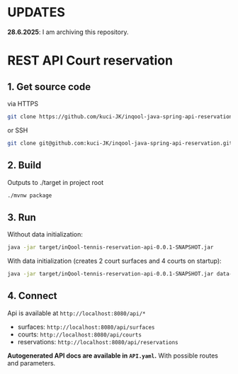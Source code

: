 # UPDATES
**28.6.2025**: I am archiving this repository.

# REST API Court reservation

## 1. Get source code

via HTTPS

````sh
git clone https://github.com/kuci-JK/inqool-java-spring-api-reservation.git
````

or SSH

````sh
git clone git@github.com:kuci-JK/inqool-java-spring-api-reservation.git
````

## 2. Build

Outputs to ./target in project root

```sh
./mvnw package
```

## 3. Run

Without data initialization:

```sh
java -jar target/inQool-tennis-reservation-api-0.0.1-SNAPSHOT.jar
```

With data initialization (creates 2 court surfaces and 4 courts on startup):

```sh
java -jar target/inQool-tennis-reservation-api-0.0.1-SNAPSHOT.jar data-init
```

## 4. Connect

Api is available at `http://localhost:8080/api/*`

- surfaces: `http://localhost:8080/api/surfaces`
- courts: `http://localhost:8080/api/courts`
- reservations: `http://localhost:8080/api/reservations`

**Autogenerated API docs are available in `API.yaml`.** With possible routes and parameters.
